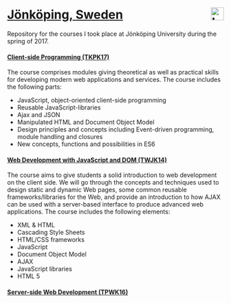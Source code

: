 [Jönköping, Sweden](https://ju.se/) <a href="https://ju.se"><img src="https://cdn.rawgit.com/atanasyanew/JKPG-Library/master/_Resources/ju_logo.svg" title="Logo" align="right" height="30" /></a> 
======

Repository for the courses I took place at Jönköping University during the spring of 2017.

#### [Client-side Programming (TKPK17)](http://ju.se/en/study-at-ju/courses.html?courseCode=TKPK17&semester=20171)
The course comprises modules giving theoretical as well as practical skills for developing
modern web applications and services.
The course includes the following parts:
- JavaScript, object-oriented client-side programming
- Reusable JavaScript-libraries
- Ajax and JSON
- Manipulated HTML and Document Object Model
- Design principles and concepts including Event-driven programming, module handling and
closures
- New concepts, functions and possibilities in ES6

#### [Web Development with JavaScript and DOM (TWJK14)](http://ju.se/en/study-at-ju/courses.html?courseCode=TWJK14&semester=20141)
The course aims to give students a solid introduction to web development on the client side. We
will go through the concepts and techniques used to design static and dynamic Web pages, some
common reusable frameworks/libraries for the Web, and provide an introduction to how AJAX
can be used with a server-based interface to produce advanced web applications.
The course includes the following elements:
- XML & HTML
- Cascading Style Sheets
- HTML/CSS frameworks
- JavaScript
- Document Object Model
- AJAX
- JavaScript libraries
- HTML 5

#### [Server-side Web Development (TPWK16)](http://ju.se/JTH/en/education/courses.html?courseCode=TPWK16&semester=20161&lang=en) 
